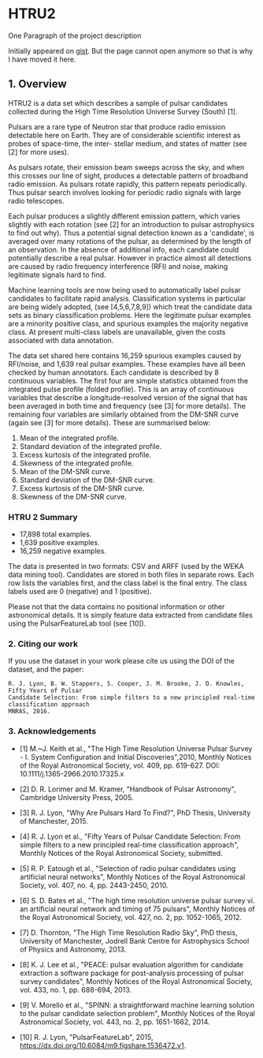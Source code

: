# HTRU2

One Paragraph of the project description

Initially appeared on
[gist](https://gist.github.com/PurpleBooth/109311bb0361f32d87a2). But the page cannot open anymore so that is why I have moved it here.

## 1. Overview

HTRU2 is a data set which describes a sample of pulsar candidates collected during the
High Time Resolution Universe Survey (South) [1]. 

Pulsars are a rare type of Neutron star that produce radio emission detectable here on
Earth. They are of considerable scientific interest as probes of space-time, the inter-
stellar medium, and states of matter (see [2] for more uses). 
    
As pulsars rotate, their emission beam sweeps across the sky, and when this crosses
our line of sight, produces a detectable pattern of broadband radio emission. As pulsars
rotate rapidly, this pattern repeats periodically. Thus pulsar search involves looking
for periodic radio signals with large radio telescopes.

Each pulsar produces a slightly different emission pattern, which varies slightly with each
rotation (see [2] for an introduction to pulsar astrophysics to find out why). Thus a 
potential signal detection known as a 'candidate', is averaged over many rotations of the
pulsar, as determined by the length of an observation. In the absence of additional info,
each candidate could potentially describe a real pulsar. However in practice almost all
detections are caused by radio frequency interference (RFI) and noise, making legitimate
signals hard to find.

Machine learning tools are now being used to automatically label pulsar candidates to
facilitate rapid analysis. Classification systems in particular are being widely adopted,
(see [4,5,6,7,8,9]) which treat the candidate data sets  as binary classification problems.
Here the legitimate pulsar examples are a minority positive class, and spurious examples
the majority negative class. At present multi-class labels are unavailable, given the
costs associated with data annotation.

The data set shared here contains 16,259 spurious examples caused by RFI/noise, and 1,639
real pulsar examples. These examples have all been checked by human annotators. Each
candidate is described by 8 continuous variables. The first four are simple statistics
obtained from the integrated pulse profile (folded profile). This is an array of continuous
variables that describe a longitude-resolved version of the signal that has been averaged
in both time and frequency (see [3] for more details). The remaining four variables are
similarly obtained from the DM-SNR curve (again see [3] for more details). These are 
summarised below:

1. Mean of the integrated profile.
2. Standard deviation of the integrated profile.
3. Excess kurtosis of the integrated profile.
4. Skewness of the integrated profile.
5. Mean of the DM-SNR curve.
6. Standard deviation of the DM-SNR curve.
7. Excess kurtosis of the DM-SNR curve.
8. Skewness of the DM-SNR curve.

### HTRU 2 Summary

- 17,898 total examples.
- 1,639 positive examples.
- 16,259 negative examples.


The data is presented in two formats: CSV and ARFF (used by the WEKA data mining tool).
Candidates are stored in both files in separate rows. Each row lists the variables first,
and the class label is the final entry. The class labels used are 0 (negative) and 1 
(positive).

Please not that the data contains no positional information or other astronomical details. It is 
simply feature data extracted from candidate files using the PulsarFeatureLab tool (see [10]).

### 2. Citing our work

If you use the dataset in your work please cite us using the DOI of the dataset, and the paper:

    R. J. Lyon, B. W. Stappers, S. Cooper, J. M. Brooke, J. D. Knowles, Fifty Years of Pulsar
    Candidate Selection: From simple filters to a new principled real-time classification approach
    MNRAS, 2016.

### 3. Acknowledgements

- [1] M.~J. Keith et al., "The High Time Resolution Universe Pulsar Survey - I. System Configuration 
    and Initial Discoveries",2010, Monthly Notices of the Royal Astronomical Society, vol. 409,
    pp. 619-627. DOI: 10.1111/j.1365-2966.2010.17325.x

- [2] D. R. Lorimer and M. Kramer, "Handbook of Pulsar Astronomy", Cambridge University Press, 2005.

- [3] R. J. Lyon, "Why Are Pulsars Hard To Find?", PhD Thesis, University of Manchester, 2015.

- [4] R. J. Lyon et al., "Fifty Years of Pulsar Candidate Selection: From simple filters to a new
principled real-time classification approach", Monthly Notices of the Royal Astronomical Society,
submitted.

- [5] R. P. Eatough et al., "Selection of radio pulsar candidates using artificial neural networks",
Monthly Notices of the Royal Astronomical Society, vol. 407, no. 4, pp. 2443-2450, 2010.

- [6] S. D. Bates et al., "The high time resolution universe pulsar survey vi. an artificial neural
network and timing of 75 pulsars", Monthly Notices of the Royal Astronomical Society, vol. 427,
no. 2, pp. 1052-1065, 2012.

- [7] D. Thornton, "The High Time Resolution Radio Sky", PhD thesis, University of Manchester,
Jodrell Bank Centre for Astrophysics School of Physics and Astronomy, 2013.

- [8] K. J. Lee et al., "PEACE: pulsar evaluation algorithm for candidate extraction a software package
for post-analysis processing of pulsar survey candidates", Monthly Notices of the Royal Astronomical
Society, vol. 433, no. 1, pp. 688-694, 2013.

- [9] V. Morello et al., "SPINN: a straightforward machine learning solution to the pulsar candidate
selection problem", Monthly Notices of the Royal Astronomical Society, vol. 443, no. 2,
pp. 1651-1662, 2014.

- [10] R. J. Lyon, "PulsarFeatureLab", 2015, https://dx.doi.org/10.6084/m9.figshare.1536472.v1.
